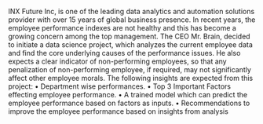 INX Future Inc, is one of the leading data analytics and automation solutions provider with over 15 years of global business presence. In recent years, the employee performance indexes are not healthy and this has become a growing concern among the top management. The CEO Mr. Brain, decided to initiate a data science project, which analyzes the current employee data and find the core underlying causes of the performance issues. He also expects a clear indicator of non-performing employees, so that any penalization of non-performing employee, if required, may not significantly affect other employee morals. The following insights are expected from this project: 
  • Department wise performances.
  • Top 3 Important Factors effecting employee performance. 
  • A trained model which can predict the employee performance based on factors as inputs.
  • Recommendations to improve the employee performance based on insights from analysis
